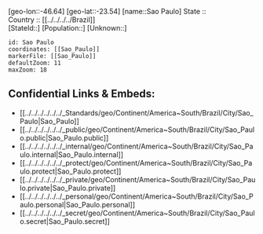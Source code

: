 ﻿---
location: [-23.54,-46.64] 
mapzoom: [7,12] 
mapmarker: city 
type: City
tags:
- geo/City


SpocWebEntityId: 33948
isDeleted: false
confidential: public

---
[geo-lon::-46.64] 
[geo-lat::-23.54] 
[name::Sao Paulo] 
State ::  
Country :: [[../../../../Brazil]]  
[StateId::] 
[Population::] 
[Unknown::] 


```leaflet
id: Sao Paulo
coordinates: [[Sao_Paulo]] 
markerFile: [[Sao_Paulo]] 
defaultZoom: 11 
maxZoom: 18
```


## Confidential Links & Embeds: 
- [[../../../../../../_Standards/geo/Continent/America~South/Brazil/City/Sao_Paulo|Sao_Paulo]] 
- [[../../../../../../_public/geo/Continent/America~South/Brazil/City/Sao_Paulo.public|Sao_Paulo.public]] 
- [[../../../../../../_internal/geo/Continent/America~South/Brazil/City/Sao_Paulo.internal|Sao_Paulo.internal]] 
- [[../../../../../../_protect/geo/Continent/America~South/Brazil/City/Sao_Paulo.protect|Sao_Paulo.protect]] 
- [[../../../../../../_private/geo/Continent/America~South/Brazil/City/Sao_Paulo.private|Sao_Paulo.private]] 
- [[../../../../../../_personal/geo/Continent/America~South/Brazil/City/Sao_Paulo.personal|Sao_Paulo.personal]] 
- [[../../../../../../_secret/geo/Continent/America~South/Brazil/City/Sao_Paulo.secret|Sao_Paulo.secret]] 
